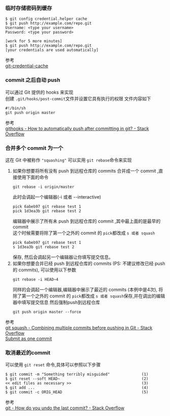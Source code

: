 
### 临时存储密码到缓存  
``` git
$ git config credential.helper cache
$ git push http://example.com/repo.git
Username: <type your username>
Password: <type your password>

[work for 5 more minutes]
$ git push http://example.com/repo.git
[your credentials are used automatically]
```
参考  
[git-credential-cache](https://git-scm.com/docs/git-credential-cache)

### commit 之后自动 push 
可以通过 Git 提供的 hooks 来实现  
创建 ```.git/hooks/post-commit```文件并设置它具有执行的权限 文件内容如下
``` shell
#!/bin/sh
git push origin master
```
参考  
[githooks - How to automatically push after committing in git? - Stack Overflow](http://stackoverflow.com/questions/7925850/how-to-automatically-push-after-committing-in-git)  

### 合并多个 commit 为一个
这在 Git 中被称作 ```"squashing"``` 可以实用 ```git rebase```命令来实现  
  1.  如果你想要将所有没有 push 到远程仓库的 commits 合并成一个 commit ,直接使用下面的命令
      ```git
      git rebase -i origin/master
      ```
      此时会调起一个编辑器(-i 或者 --interactive)
      ```git
      pick 6abeb97 git rebase test 1
      pick 1d3ea3b git rebase test 2
      
      ```
      编辑器中展示了所有未 push 到远程仓库的 commit ,其中最上面的是最早的 commit  
      这个时候需要将除了第一个之外的 commit 的 ``pick``都改成 ```s 或者 squash```
      ```git
      pick 6abeb97 git rebase test 1
      s 1d3ea3b git rebase test 2
      
      ```
      保存, 然后会调起另一个编辑器让你填写提交信息。
  2. 如果你想要合并已经 push 到远程仓库的 commits (PS: 不建议修改已经 push 的 commits), 可以使用以下参数  
      ```git
      git rebase -i HEAD~4
      
      ```
      同样的会调起一个编辑器,编辑器中展示了最近的 commits (本例中是4次), 
      将除了第一个之外的 commit 的 ``pick``都改成 ```s 或者 squash```保存,并在调出的编辑器中填写提交信息
      然后强制push到远程仓库 
      ```git
      git push origin master --force
      
      ```

参考  
[git squash - Combining multiple commits before pushing in Git - Stack Overflow](http://stackoverflow.com/questions/6934752/combining-multiple-commits-before-pushing-in-git)  
[Submit as one commit](http://push.cwcon.org/learn/squashing-commits.html)
  
### 取消最近的commit  
可以使用 ``` git reset ``` 命令,具体可以参照以下步骤
```
$ git commit -m "Something terribly misguided"              (1)
$ git reset --soft HEAD~                                    (2)
<< edit files as necessary >>                               (3)
$ git add ...                                               (4)
$ git commit -c ORIG_HEAD                                   (5)
```
参考  
[git - How do you undo the last commit? - Stack Overflow](http://stackoverflow.com/questions/927358/how-do-you-undo-the-last-commit/927386#927386)
